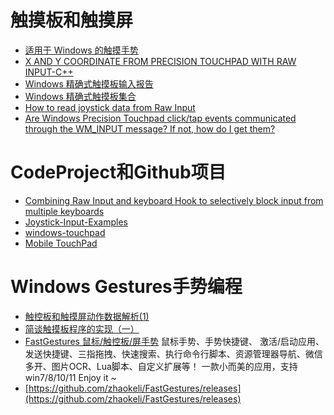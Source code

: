 # 触摸板和触摸屏
- [适用于 Windows 的触摸手势](https://support.microsoft.com/zh-cn/windows/%E9%80%82%E7%94%A8%E4%BA%8E-windows-%E7%9A%84%E8%A7%A6%E6%91%B8%E6%89%8B%E5%8A%BF-a9d28305-4818-a5df-4e2b-e5590f850741#WindowsVersion=Windows_11)
- [X AND Y COORDINATE FROM PRECISION TOUCHPAD WITH RAW INPUT-C++](https://www.appsloveworld.com/cplus/100/335/x-and-y-coordinate-from-precision-touchpad-with-raw-input#google_vignette)
- [Windows 精确式触摸板输入报告](https://learn.microsoft.com/zh-cn/windows-hardware/design/component-guidelines/windows-precision-touchpad-required-hid-top-level-collections#windows-precision-touchpad-input-reports)
- [Windows 精确式触摸板集合](https://learn.microsoft.com/zh-cn/windows-hardware/design/component-guidelines/touchpad-windows-precision-touchpad-collection)
- [How to read joystick data from Raw Input](https://handmade.network/forums/t/7638-how_to_read_joystick_data_from_raw_input)
- [Are Windows Precision Touchpad click/tap events communicated through the WM_INPUT message? If not, how do I get them?](https://stackoverflow.com/questions/68087772/are-windows-precision-touchpad-click-tap-events-communicated-through-the-wm-inpu)

# CodeProject和Github项目
- [Combining Raw Input and keyboard Hook to selectively block input from multiple keyboards](https://www.codeproject.com/Articles/716591/Combining-Raw-Input-and-keyboard-Hook-to-selective)
- [Joystick-Input-Examples](https://github.com/MysteriousJ/Joystick-Input-Examples)
- [windows-touchpad](https://github.com/ichisadashioko/windows-touchpad)
- [Mobile TouchPad](https://www.codeproject.com/script/Contests/Winners.aspx?obtid=1&cmpTpId=2&cid=0)

# Windows Gestures手势编程
- [触控板和触摸屏动作数据解析(1)](https://yhsnlkm.github.io/2021/04/27/%E5%9F%BA%E7%A1%80%E7%9F%A5%E8%AF%86/%E8%A7%A6%E6%8E%A7%E6%9D%BF%E5%92%8C%E8%A7%A6%E6%91%B8%E5%B1%8F%E5%8A%A8%E4%BD%9C%E6%95%B0%E6%8D%AE%E8%A7%A3%E6%9E%90-1/)
- [简谈触摸板程序的实现（一）](https://blog.csdn.net/qq_34227242/article/details/79238936)
- [FastGestures 鼠标/触控板/屏手势](https://fg.zhaokeli.com/)
鼠标手势、手势快捷键、 激活/启动应用、发送快捷键、三指拖拽、快速搜索、执行命令行脚本、资源管理器导航、微信多开、图片OCR、Lua脚本、自定义扩展等！
一款小而美的应用，支持 win7/8/10/11
Enjoy it ~
- [https://github.com/zhaokeli/FastGestures/releases](https://github.com/zhaokeli/FastGestures/releases)
